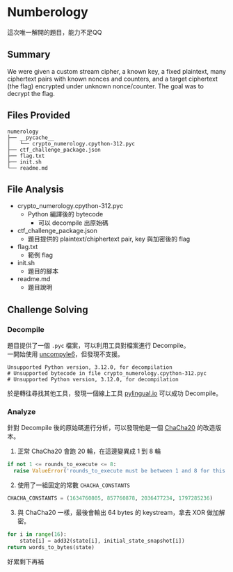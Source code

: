 # Numberology
這次唯一解開的題目，能力不足QQ

## Summary
We were given a custom stream cipher, a known key, a fixed plaintext, many ciphertext pairs with known nonces and counters, and a target ciphertext (the flag) encrypted under unknown nonce/counter. The goal was to decrypt the flag.

## Files Provided
```
numerology
├── __pycache__
│   └── crypto_numerology.cpython-312.pyc
├── ctf_challenge_package.json
├── flag.txt
├── init.sh
└── readme.md
```

## File Analysis
- crypto_numerology.cpython-312.pyc
  - Python 編譯後的 bytecode
    - 可以 decompile 出原始碼
- ctf_challenge_package.json
  - 題目提供的 plaintext/chiphertext pair, key 與加密後的 flag
- flag.txt
  - 範例 flag
- init.sh
  - 題目的腳本
- readme.md
  - 題目說明

## Challenge Solving
### Decompile
題目提供了一個 `.pyc` 檔案，可以利用工具對檔案進行 Decompile。  
一開始使用 [uncompyle6](https://github.com/rocky/python-uncompyle6)，但發現不支援。
```
Unsupported Python version, 3.12.0, for decompilation
# Unsupported bytecode in file crypto_numerology.cpython-312.pyc
# Unsupported Python version, 3.12.0, for decompilation
```
於是轉往尋找其他工具，發現一個線上工具 [pylingual.io](https://pylingual.io/) 可以成功 Decompile。

### Analyze
針對 Decompile 後的原始碼進行分析，可以發現他是一個 [ChaCha20](https://cr.yp.to/chacha.html) 的改造版本。  
1. 正常 ChaCha20 會跑 20 輪，在這邊變異成 1 到 8 輪
```python
if not 1 <= rounds_to_execute <= 8:
  raise ValueError('rounds_to_execute must be between 1 and 8 for this modified version.')
```
2. 使用了一組固定的常數 `CHACHA_CONSTANTS`
```python
CHACHA_CONSTANTS = (1634760805, 857760878, 2036477234, 1797285236)
```
3. 與 ChaCha20 一樣，最後會輸出 64 bytes 的 keystream，拿去 XOR 做加解密。
```python
for i in range(16):
    state[i] = add32(state[i], initial_state_snapshot[i])
return words_to_bytes(state)
```

好累剩下再補